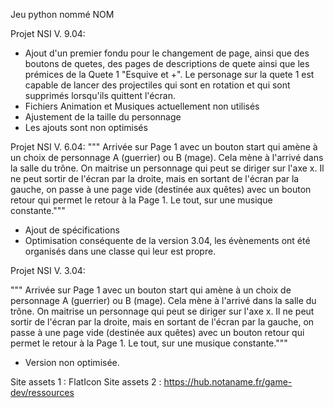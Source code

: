 Jeu python nommé NOM

Projet NSI V. 9.04:
- Ajout d'un premier fondu pour le changement de page, ainsi que des boutons de quetes, des pages de descriptions de quete ainsi que les prémices de la Quete 1 "Esquive
et +". Le personage sur la quete 1 est capable de lancer des projectiles qui sont en rotation et qui sont supprimés lorsqu'ils quittent l'écran.
- Fichiers Animation et Musiques actuellement non utilisés
- Ajustement de la taille du personnage
- Les ajouts sont non optimisés

Projet NSI V. 6.04:
""" Arrivée sur Page 1 avec un bouton start qui amène à un choix de personnage A (guerrier) ou B (mage). Cela mène à l'arrivé dans la salle du trône. On maitrise un
personnage qui peut se diriger sur l'axe x. Il ne peut sortir de l'écran par la droite, mais en sortant de l'écran par la gauche, on passe à une page vide (destinée aux
quêtes) avec un bouton retour qui permet le retour à la Page 1. Le tout, sur une musique constante."""
- Ajout de spécifications
- Optimisation conséquente de la version 3.04, les évènements ont été organisés dans une classe qui leur est propre.

Projet NSI V. 3.04:

""" Arrivée sur Page 1 avec un bouton start qui amène à un choix de personnage A (guerrier) ou B (mage). Cela mène à l'arrivé dans la salle du trône. On maitrise un
personnage qui peut se diriger sur l'axe x. Il ne peut sortir de l'écran par la droite, mais en sortant de l'écran par la gauche, on passe à une page vide (destinée aux
quêtes) avec un bouton retour qui permet le retour à la Page 1. Le tout, sur une musique constante."""
- Version non optimisée.

Site assets 1 : FlatIcon
Site assets 2 : https://hub.notaname.fr/game-dev/ressources
